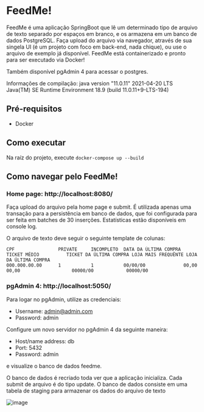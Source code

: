 # FeedMe!
FeedMe é uma aplicação SpringBoot que lê um determinado tipo de arquivo de texto separado por espaços em branco, e os armazena em um banco de dados PostgreSQL.
Faça upload do arquivo via navegador, através de sua singela UI (é um projeto com foco em back-end, nada chique), ou use o arquivo de exemplo já disponível.
FeedMe está containerizado e pronto para ser executado via Docker!

Também disponível pgAdmin 4 para acessar o postgres.

Informações de compilação: java version "11.0.11" 2021-04-20 LTS
Java(TM) SE Runtime Environment 18.9 (build 11.0.11+9-LTS-194)

## Pré-requisitos
* Docker

## Como executar
Na raíz do projeto, execute `docker-compose up --build`

## Como navegar pelo FeedMe!
### Home page: http://localhost:8080/

Faça upload do arquivo pela home page e submit. É utilizada apenas uma transação para a persistência em banco de dados, que foi configurada para ser feita em batches de 30 inserções. Estatísticas estão disponíveis em console log. 

O arquivo de texto deve seguir o seguinte template de colunas:
```
CPF                PRIVATE     INCOMPLETO  DATA DA ÚLTIMA COMPRA TICKET MÉDIO          TICKET DA ÚLTIMA COMPRA LOJA MAIS FREQUÊNTE LOJA DA ÚLTIMA COMPRA
000.000.00.00      1           1           00/00/00              00,00                 00,00                   00000/00            00000/00
```

### pgAdmin 4: http://localhost:5050/
Para logar no pgAdmin, utilize as credenciais:
- Username: admin@admin.com
- Password: admin

Configure um novo servidor no pgAdmin 4 da seguinte maneira:
- Host/name address: db
- Port: 5432
- Password: admin

e visualize o banco de dados feedme.

O banco de dados é recriado toda ver que a aplicação inicializa. Cada submit de arquivo é do tipo update.
O banco de dados consiste em uma tabela de staging para armazenar os dados do arquivo de texto

![image](https://user-images.githubusercontent.com/84414033/123719305-9cd6a880-d857-11eb-84bd-073a3f258e97.png)

